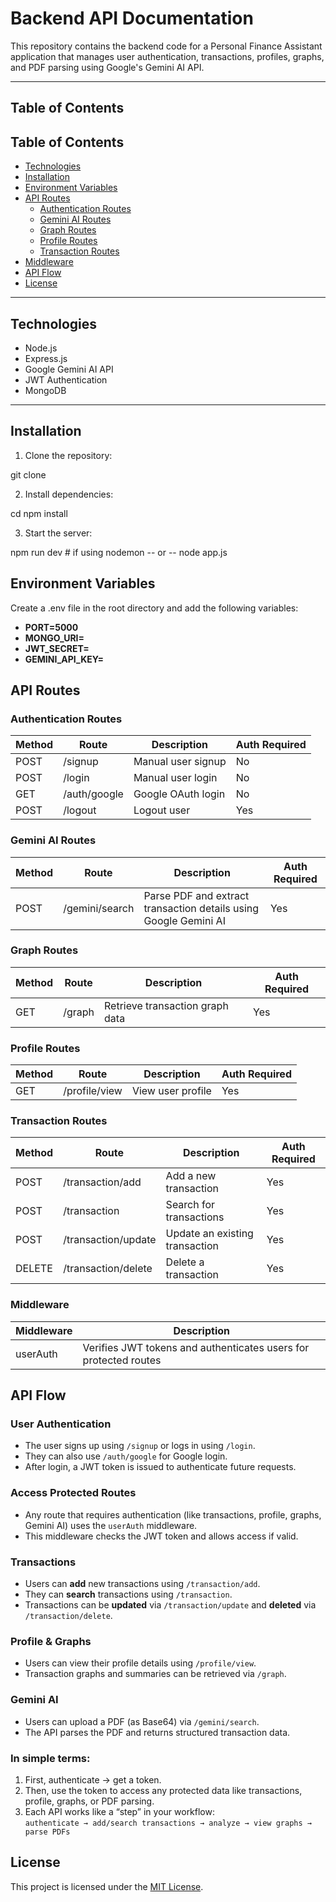 # Backend API Documentation

This repository contains the backend code for a Personal Finance Assistant application that manages user authentication, transactions, profiles, graphs, and PDF parsing using Google's Gemini AI API.

---

## Table of Contents

## Table of Contents

- [Technologies](#technologies)
- [Installation](#installation)
- [Environment Variables](#environment-variables)
- [API Routes](#api-routes)
  - [Authentication Routes](#authentication-routes)
  - [Gemini AI Routes](#gemini-ai-routes)
  - [Graph Routes](#graph-routes)
  - [Profile Routes](#profile-routes)
  - [Transaction Routes](#transaction-routes)
- [Middleware](#middleware)
- [API Flow](#api-flow)
- [License](#license)


---

## Technologies

- Node.js
- Express.js
- Google Gemini AI API
- JWT Authentication
- MongoDB 

---

## Installation

1. Clone the repository:

git clone <your-repo-url>

2. Install dependencies:

cd <your-project-folder>
npm install


3. Start the server:

npm run dev   # if using nodemon
-- or -- 
node app.js


## Environment Variables

Create a .env file in the root directory and add the following variables:

- **PORT=5000**
- **MONGO_URI=<your-mongodb-uri>**
- **JWT_SECRET=<your-jwt-secret>**
- **GEMINI_API_KEY=<your-google-gemini-api-key>**


## API Routes

### Authentication Routes

| Method | Route        | Description        | Auth Required |
| ------ | ------------ | ----------------- | ------------- |
| POST   | /signup      | Manual user signup | No            |
| POST   | /login       | Manual user login  | No            |
| GET    | /auth/google | Google OAuth login | No            |
| POST   | /logout      | Logout user        | Yes           |

### Gemini AI Routes

| Method | Route           | Description                                             | Auth Required |
| ------ | --------------- | ------------------------------------------------------- | ------------- |
| POST   | /gemini/search  | Parse PDF and extract transaction details using Google Gemini AI | Yes           |

### Graph Routes

| Method | Route  | Description                     | Auth Required |
| ------ | ------ | ------------------------------- | ------------- |
| GET    | /graph | Retrieve transaction graph data | Yes           |

### Profile Routes

| Method | Route          | Description       | Auth Required |
| ------ | -------------- | ---------------- | ------------- |
| GET    | /profile/view  | View user profile | Yes           |

### Transaction Routes

| Method | Route                  | Description                        | Auth Required |
| ------ | --------------------- | --------------------------------- | ------------- |
| POST   | /transaction/add       | Add a new transaction              | Yes           |
| POST   | /transaction           | Search for transactions            | Yes           |
| POST   | /transaction/update    | Update an existing transaction     | Yes           |
| DELETE | /transaction/delete    | Delete a transaction               | Yes           |

### Middleware

| Middleware | Description                                      |
| ---------- | ------------------------------------------------ |
| userAuth   | Verifies JWT tokens and authenticates users for protected routes |


## API Flow

### User Authentication
- The user signs up using `/signup` or logs in using `/login`.
- They can also use `/auth/google` for Google login.
- After login, a JWT token is issued to authenticate future requests.

### Access Protected Routes
- Any route that requires authentication (like transactions, profile, graphs, Gemini AI) uses the `userAuth` middleware.
- This middleware checks the JWT token and allows access if valid.

### Transactions
- Users can **add** new transactions using `/transaction/add`.
- They can **search** transactions using `/transaction`.
- Transactions can be **updated** via `/transaction/update` and **deleted** via `/transaction/delete`.

### Profile & Graphs
- Users can view their profile details using `/profile/view`.
- Transaction graphs and summaries can be retrieved via `/graph`.

### Gemini AI
- Users can upload a PDF (as Base64) via `/gemini/search`.
- The API parses the PDF and returns structured transaction data.

### In simple terms:
1. First, authenticate → get a token.
2. Then, use the token to access any protected data like transactions, profile, graphs, or PDF parsing.
3. Each API works like a “step” in your workflow:  
   `authenticate → add/search transactions → analyze → view graphs → parse PDFs`


## License
This project is licensed under the [MIT License](https://opensource.org/licenses/MIT).
